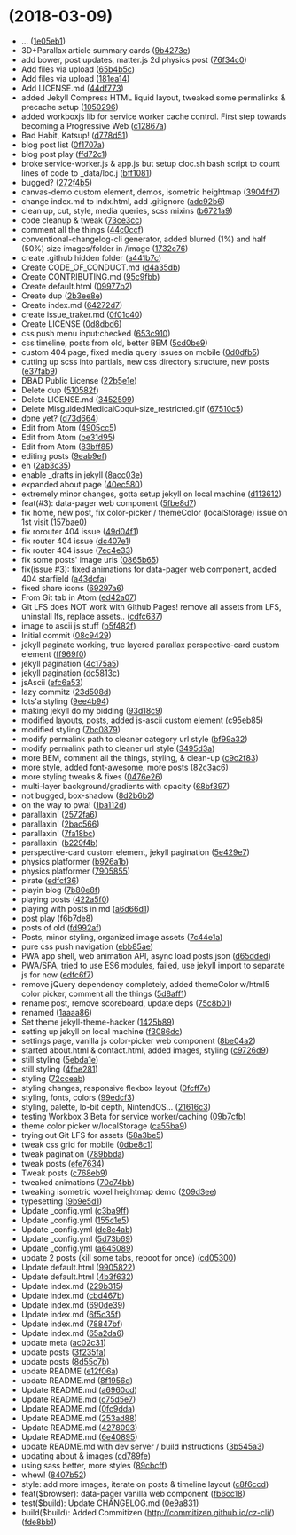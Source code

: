 <a name=""></a>
#  (2018-03-09)

* ... ([1e05eb1](https://github.com/chpmnrssll/chpmnrssll.github.io/commit/1e05eb1))
* 3D+Parallax article summary cards ([9b4273e](https://github.com/chpmnrssll/chpmnrssll.github.io/commit/9b4273e))
* add bower, post updates, matter.js 2d physics post ([76f34c0](https://github.com/chpmnrssll/chpmnrssll.github.io/commit/76f34c0))
* Add files via upload ([65b4b5c](https://github.com/chpmnrssll/chpmnrssll.github.io/commit/65b4b5c))
* Add files via upload ([181ea14](https://github.com/chpmnrssll/chpmnrssll.github.io/commit/181ea14))
* Add LICENSE.md ([44df773](https://github.com/chpmnrssll/chpmnrssll.github.io/commit/44df773))
* added Jekyll Compress HTML liquid layout, tweaked some permalinks & precache setup ([1050296](https://github.com/chpmnrssll/chpmnrssll.github.io/commit/1050296))
* added workboxjs lib for service worker cache control. First step towards becoming a Progressive Web  ([c12867a](https://github.com/chpmnrssll/chpmnrssll.github.io/commit/c12867a))
* Bad Habit, Katsup! ([d778d51](https://github.com/chpmnrssll/chpmnrssll.github.io/commit/d778d51))
* blog post list ([0f1707a](https://github.com/chpmnrssll/chpmnrssll.github.io/commit/0f1707a))
* blog post play ([ffd72c1](https://github.com/chpmnrssll/chpmnrssll.github.io/commit/ffd72c1))
* broke service-worker.js & app.js but setup cloc.sh bash script to count lines of code to _data/loc.j ([bff1081](https://github.com/chpmnrssll/chpmnrssll.github.io/commit/bff1081))
* bugged? ([272f4b5](https://github.com/chpmnrssll/chpmnrssll.github.io/commit/272f4b5))
* canvas-demo custom element, demos, isometric heightmap ([3904fd7](https://github.com/chpmnrssll/chpmnrssll.github.io/commit/3904fd7))
* change index.md to indx.html, add .gitignore ([adc92b6](https://github.com/chpmnrssll/chpmnrssll.github.io/commit/adc92b6))
* clean up, cut, style, media queries, scss mixins ([b6721a9](https://github.com/chpmnrssll/chpmnrssll.github.io/commit/b6721a9))
* code cleanup & tweak ([73ce3cc](https://github.com/chpmnrssll/chpmnrssll.github.io/commit/73ce3cc))
* comment all the things ([44c0ccf](https://github.com/chpmnrssll/chpmnrssll.github.io/commit/44c0ccf))
* conventional-changelog-cli generator, added blurred (1%) and half (50%) size images/folder in /image ([1732c76](https://github.com/chpmnrssll/chpmnrssll.github.io/commit/1732c76))
* create .github hidden folder ([a441b7c](https://github.com/chpmnrssll/chpmnrssll.github.io/commit/a441b7c))
* Create CODE_OF_CONDUCT.md ([d4a35db](https://github.com/chpmnrssll/chpmnrssll.github.io/commit/d4a35db))
* Create CONTRIBUTING.md ([95c9fbb](https://github.com/chpmnrssll/chpmnrssll.github.io/commit/95c9fbb))
* Create default.html ([09977b2](https://github.com/chpmnrssll/chpmnrssll.github.io/commit/09977b2))
* Create dup ([2b3ee8e](https://github.com/chpmnrssll/chpmnrssll.github.io/commit/2b3ee8e))
* Create index.md ([64272d7](https://github.com/chpmnrssll/chpmnrssll.github.io/commit/64272d7))
* create issue_traker.md ([0f01c40](https://github.com/chpmnrssll/chpmnrssll.github.io/commit/0f01c40))
* Create LICENSE ([0d8dbd6](https://github.com/chpmnrssll/chpmnrssll.github.io/commit/0d8dbd6))
* css push menu input:checked ([653c910](https://github.com/chpmnrssll/chpmnrssll.github.io/commit/653c910))
* css timeline, posts from old, better BEM ([5cd0be9](https://github.com/chpmnrssll/chpmnrssll.github.io/commit/5cd0be9))
* custom 404 page, fixed media query issues on mobile ([0d0dfb5](https://github.com/chpmnrssll/chpmnrssll.github.io/commit/0d0dfb5))
* cutting up scss into partials, new css directory structure, new posts ([e37fab9](https://github.com/chpmnrssll/chpmnrssll.github.io/commit/e37fab9))
* DBAD Public License ([22b5e1e](https://github.com/chpmnrssll/chpmnrssll.github.io/commit/22b5e1e))
* Delete dup ([510582f](https://github.com/chpmnrssll/chpmnrssll.github.io/commit/510582f))
* Delete LICENSE.md ([3452599](https://github.com/chpmnrssll/chpmnrssll.github.io/commit/3452599))
* Delete MisguidedMedicalCoqui-size_restricted.gif ([67510c5](https://github.com/chpmnrssll/chpmnrssll.github.io/commit/67510c5))
* done yet? ([d73d664](https://github.com/chpmnrssll/chpmnrssll.github.io/commit/d73d664))
* Edit from Atom ([4905cc5](https://github.com/chpmnrssll/chpmnrssll.github.io/commit/4905cc5))
* Edit from Atom ([be31d95](https://github.com/chpmnrssll/chpmnrssll.github.io/commit/be31d95))
* Edit from Atom ([83bff85](https://github.com/chpmnrssll/chpmnrssll.github.io/commit/83bff85))
* editing posts ([9eab9ef](https://github.com/chpmnrssll/chpmnrssll.github.io/commit/9eab9ef))
* eh ([2ab3c35](https://github.com/chpmnrssll/chpmnrssll.github.io/commit/2ab3c35))
* enable _drafts in jekyll ([8acc03e](https://github.com/chpmnrssll/chpmnrssll.github.io/commit/8acc03e))
* expanded about page ([40ec580](https://github.com/chpmnrssll/chpmnrssll.github.io/commit/40ec580))
* extremely minor changes, gotta setup jekyll on local machine ([d113612](https://github.com/chpmnrssll/chpmnrssll.github.io/commit/d113612))
* feat(#3): data-pager web component ([5fbe8d7](https://github.com/chpmnrssll/chpmnrssll.github.io/commit/5fbe8d7))
* fix home, new post, fix color-picker / themeColor (localStorage) issue on 1st visit ([157bae0](https://github.com/chpmnrssll/chpmnrssll.github.io/commit/157bae0))
* fix rorouter 404 issue ([49d04f1](https://github.com/chpmnrssll/chpmnrssll.github.io/commit/49d04f1))
* fix router 404 issue ([dc407e1](https://github.com/chpmnrssll/chpmnrssll.github.io/commit/dc407e1))
* fix router 404 issue ([7ec4e33](https://github.com/chpmnrssll/chpmnrssll.github.io/commit/7ec4e33))
* fix some posts' image urls ([0865b65](https://github.com/chpmnrssll/chpmnrssll.github.io/commit/0865b65))
* fix(issue #3): fixed animations for data-pager web component, added 404 starfield ([a43dcfa](https://github.com/chpmnrssll/chpmnrssll.github.io/commit/a43dcfa))
* fixed share icons ([69297a6](https://github.com/chpmnrssll/chpmnrssll.github.io/commit/69297a6))
* From Git tab in Atom ([ed42a07](https://github.com/chpmnrssll/chpmnrssll.github.io/commit/ed42a07))
* Git LFS does NOT work with Github Pages! remove all assets from LFS, uninstall lfs, replace assets.. ([cdfc637](https://github.com/chpmnrssll/chpmnrssll.github.io/commit/cdfc637))
* image to ascii js stuff ([b5f482f](https://github.com/chpmnrssll/chpmnrssll.github.io/commit/b5f482f))
* Initial commit ([08c9429](https://github.com/chpmnrssll/chpmnrssll.github.io/commit/08c9429))
* jekyll paginate working, true layered parallax perspective-card custom element ([ff969f0](https://github.com/chpmnrssll/chpmnrssll.github.io/commit/ff969f0))
* jekyll pagination ([4c175a5](https://github.com/chpmnrssll/chpmnrssll.github.io/commit/4c175a5))
* jekyll pagination ([dc5813c](https://github.com/chpmnrssll/chpmnrssll.github.io/commit/dc5813c))
* jsAscii ([efc6a53](https://github.com/chpmnrssll/chpmnrssll.github.io/commit/efc6a53))
* lazy commitz ([23d508d](https://github.com/chpmnrssll/chpmnrssll.github.io/commit/23d508d))
* lots'a styling ([9ee4b94](https://github.com/chpmnrssll/chpmnrssll.github.io/commit/9ee4b94))
* making jekyll do my bidding ([93d18c9](https://github.com/chpmnrssll/chpmnrssll.github.io/commit/93d18c9))
* modified layouts, posts, added js-ascii custom element ([c95eb85](https://github.com/chpmnrssll/chpmnrssll.github.io/commit/c95eb85))
* modified styling ([7bc0879](https://github.com/chpmnrssll/chpmnrssll.github.io/commit/7bc0879))
* modify permalink path to cleaner category url style ([bf99a32](https://github.com/chpmnrssll/chpmnrssll.github.io/commit/bf99a32))
* modify permalink path to cleaner url style ([3495d3a](https://github.com/chpmnrssll/chpmnrssll.github.io/commit/3495d3a))
* more BEM, comment all the things, styling, & clean-up ([c9c2f83](https://github.com/chpmnrssll/chpmnrssll.github.io/commit/c9c2f83))
* more style, added font-awesome, more posts ([82c3ac6](https://github.com/chpmnrssll/chpmnrssll.github.io/commit/82c3ac6))
* more styling tweaks & fixes ([0476e26](https://github.com/chpmnrssll/chpmnrssll.github.io/commit/0476e26))
* multi-layer background/gradients with opacity ([68bf397](https://github.com/chpmnrssll/chpmnrssll.github.io/commit/68bf397))
* not bugged, box-shadow ([8d2b6b2](https://github.com/chpmnrssll/chpmnrssll.github.io/commit/8d2b6b2))
* on the way to pwa! ([1ba112d](https://github.com/chpmnrssll/chpmnrssll.github.io/commit/1ba112d))
* parallaxin' ([2572fa6](https://github.com/chpmnrssll/chpmnrssll.github.io/commit/2572fa6))
* parallaxin' ([2bac566](https://github.com/chpmnrssll/chpmnrssll.github.io/commit/2bac566))
* parallaxin' ([7fa18bc](https://github.com/chpmnrssll/chpmnrssll.github.io/commit/7fa18bc))
* parallaxin' ([b229f4b](https://github.com/chpmnrssll/chpmnrssll.github.io/commit/b229f4b))
* perspective-card custom element, jekyll pagination ([5e429e7](https://github.com/chpmnrssll/chpmnrssll.github.io/commit/5e429e7))
* physics platformer ([b926a1b](https://github.com/chpmnrssll/chpmnrssll.github.io/commit/b926a1b))
* physics platformer ([7905855](https://github.com/chpmnrssll/chpmnrssll.github.io/commit/7905855))
* pirate ([edfcf36](https://github.com/chpmnrssll/chpmnrssll.github.io/commit/edfcf36))
* playin blog ([7b80e8f](https://github.com/chpmnrssll/chpmnrssll.github.io/commit/7b80e8f))
* playing posts ([422a5f0](https://github.com/chpmnrssll/chpmnrssll.github.io/commit/422a5f0))
* playing with posts in md ([a6d66d1](https://github.com/chpmnrssll/chpmnrssll.github.io/commit/a6d66d1))
* post play ([f6b7de8](https://github.com/chpmnrssll/chpmnrssll.github.io/commit/f6b7de8))
* posts of old ([fd992af](https://github.com/chpmnrssll/chpmnrssll.github.io/commit/fd992af))
* Posts, minor styling, organized image assets ([7c44e1a](https://github.com/chpmnrssll/chpmnrssll.github.io/commit/7c44e1a))
* pure css push navigation ([ebb85ae](https://github.com/chpmnrssll/chpmnrssll.github.io/commit/ebb85ae))
* PWA app shell, web animation API, async load posts.json ([d65dded](https://github.com/chpmnrssll/chpmnrssll.github.io/commit/d65dded))
* PWA/SPA, tried to use ES6 modules, failed, use jekyll import to separate js for now ([edfc6f7](https://github.com/chpmnrssll/chpmnrssll.github.io/commit/edfc6f7))
* remove jQuery dependency completely, added themeColor w/html5 color picker, comment all the things ([5d8aff1](https://github.com/chpmnrssll/chpmnrssll.github.io/commit/5d8aff1))
* rename post, remove scoreboard, update deps ([75c8b01](https://github.com/chpmnrssll/chpmnrssll.github.io/commit/75c8b01))
* renamed ([1aaaa86](https://github.com/chpmnrssll/chpmnrssll.github.io/commit/1aaaa86))
* Set theme jekyll-theme-hacker ([1425b89](https://github.com/chpmnrssll/chpmnrssll.github.io/commit/1425b89))
* setting up jekyll on local machine ([f3086dc](https://github.com/chpmnrssll/chpmnrssll.github.io/commit/f3086dc))
* settings page, vanilla js color-picker web component ([8be04a2](https://github.com/chpmnrssll/chpmnrssll.github.io/commit/8be04a2))
* started about.html & contact.html, added images, styling ([c9726d9](https://github.com/chpmnrssll/chpmnrssll.github.io/commit/c9726d9))
* still styling ([5ebda1e](https://github.com/chpmnrssll/chpmnrssll.github.io/commit/5ebda1e))
* still styling ([4fbe281](https://github.com/chpmnrssll/chpmnrssll.github.io/commit/4fbe281))
* styling ([72cceab](https://github.com/chpmnrssll/chpmnrssll.github.io/commit/72cceab))
* styling changes, responsive flexbox layout ([0fcff7e](https://github.com/chpmnrssll/chpmnrssll.github.io/commit/0fcff7e))
* styling, fonts, colors ([99edcf3](https://github.com/chpmnrssll/chpmnrssll.github.io/commit/99edcf3))
* styling, palette, lo-bit depth, NintendOS... ([21616c3](https://github.com/chpmnrssll/chpmnrssll.github.io/commit/21616c3))
* testing Workbox 3 Beta for service worker/caching ([09b7cfb](https://github.com/chpmnrssll/chpmnrssll.github.io/commit/09b7cfb))
* theme color picker w/localStorage ([ca55ba9](https://github.com/chpmnrssll/chpmnrssll.github.io/commit/ca55ba9))
* trying out Git LFS for assets ([58a3be5](https://github.com/chpmnrssll/chpmnrssll.github.io/commit/58a3be5))
* tweak css grid for mobile ([0dbe8c1](https://github.com/chpmnrssll/chpmnrssll.github.io/commit/0dbe8c1))
* tweak pagination ([789bbda](https://github.com/chpmnrssll/chpmnrssll.github.io/commit/789bbda))
* tweak posts ([efe7634](https://github.com/chpmnrssll/chpmnrssll.github.io/commit/efe7634))
* Tweak posts ([c768eb9](https://github.com/chpmnrssll/chpmnrssll.github.io/commit/c768eb9))
* tweaked animations ([70c74bb](https://github.com/chpmnrssll/chpmnrssll.github.io/commit/70c74bb))
* tweaking isometric voxel heightmap demo ([209d3ee](https://github.com/chpmnrssll/chpmnrssll.github.io/commit/209d3ee))
* typesetting ([9b9e5d1](https://github.com/chpmnrssll/chpmnrssll.github.io/commit/9b9e5d1))
* Update _config.yml ([c3ba9ff](https://github.com/chpmnrssll/chpmnrssll.github.io/commit/c3ba9ff))
* Update _config.yml ([155c1e5](https://github.com/chpmnrssll/chpmnrssll.github.io/commit/155c1e5))
* Update _config.yml ([de8c4ab](https://github.com/chpmnrssll/chpmnrssll.github.io/commit/de8c4ab))
* Update _config.yml ([5d73b69](https://github.com/chpmnrssll/chpmnrssll.github.io/commit/5d73b69))
* Update _config.yml ([a645089](https://github.com/chpmnrssll/chpmnrssll.github.io/commit/a645089))
* update 2 posts (kill some tabs, reboot for once) ([cd05300](https://github.com/chpmnrssll/chpmnrssll.github.io/commit/cd05300))
* Update default.html ([9905822](https://github.com/chpmnrssll/chpmnrssll.github.io/commit/9905822))
* Update default.html ([4b3f632](https://github.com/chpmnrssll/chpmnrssll.github.io/commit/4b3f632))
* Update index.md ([229b315](https://github.com/chpmnrssll/chpmnrssll.github.io/commit/229b315))
* Update index.md ([cbd467b](https://github.com/chpmnrssll/chpmnrssll.github.io/commit/cbd467b))
* Update index.md ([690de39](https://github.com/chpmnrssll/chpmnrssll.github.io/commit/690de39))
* Update index.md ([6f5c35f](https://github.com/chpmnrssll/chpmnrssll.github.io/commit/6f5c35f))
* Update index.md ([78847bf](https://github.com/chpmnrssll/chpmnrssll.github.io/commit/78847bf))
* Update index.md ([65a2da6](https://github.com/chpmnrssll/chpmnrssll.github.io/commit/65a2da6))
* update meta ([ac02c31](https://github.com/chpmnrssll/chpmnrssll.github.io/commit/ac02c31))
* update posts ([3f235fa](https://github.com/chpmnrssll/chpmnrssll.github.io/commit/3f235fa))
* update posts ([8d55c7b](https://github.com/chpmnrssll/chpmnrssll.github.io/commit/8d55c7b))
* update README ([e12f06a](https://github.com/chpmnrssll/chpmnrssll.github.io/commit/e12f06a))
* update README.md ([8f1956d](https://github.com/chpmnrssll/chpmnrssll.github.io/commit/8f1956d))
* Update README.md ([a6960cd](https://github.com/chpmnrssll/chpmnrssll.github.io/commit/a6960cd))
* Update README.md ([c75d5e7](https://github.com/chpmnrssll/chpmnrssll.github.io/commit/c75d5e7))
* Update README.md ([0fc9dda](https://github.com/chpmnrssll/chpmnrssll.github.io/commit/0fc9dda))
* Update README.md ([253ad88](https://github.com/chpmnrssll/chpmnrssll.github.io/commit/253ad88))
* Update README.md ([4278093](https://github.com/chpmnrssll/chpmnrssll.github.io/commit/4278093))
* Update README.md ([6e40895](https://github.com/chpmnrssll/chpmnrssll.github.io/commit/6e40895))
* update README.md with dev server / build instructions ([3b545a3](https://github.com/chpmnrssll/chpmnrssll.github.io/commit/3b545a3))
* updating about & images ([cd789fe](https://github.com/chpmnrssll/chpmnrssll.github.io/commit/cd789fe))
* using sass better, more styles ([89cbcff](https://github.com/chpmnrssll/chpmnrssll.github.io/commit/89cbcff))
* whew! ([8407b52](https://github.com/chpmnrssll/chpmnrssll.github.io/commit/8407b52))
* style: add more images, iterate on posts & timeline layout ([c8f6ccd](https://github.com/chpmnrssll/chpmnrssll.github.io/commit/c8f6ccd))
* feat($browser): data-pager vanilla web component ([fb6cc18](https://github.com/chpmnrssll/chpmnrssll.github.io/commit/fb6cc18))
* test($build): Update CHANGELOG.md ([0e9a831](https://github.com/chpmnrssll/chpmnrssll.github.io/commit/0e9a831))
* build($build): Added Commitizen (http://commitizen.github.io/cz-cli/) ([fde8bb1](https://github.com/chpmnrssll/chpmnrssll.github.io/commit/fde8bb1))



